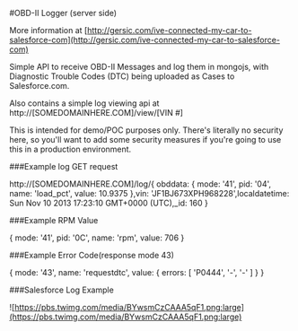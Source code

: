 #OBD-II Logger (server side)

More information at [http://gersic.com/ive-connected-my-car-to-salesforce-com](http://gersic.com/ive-connected-my-car-to-salesforce-com)

Simple API to receive OBD-II Messages and log them in mongojs, with Diagnostic Trouble Codes  (DTC) being uploaded as Cases to Salesforce.com.

Also contains a simple log viewing api at  http://[SOMEDOMAINHERE.COM]/view/[VIN #]

This is intended for demo/POC purposes only. There's literally no security here, so you'll want to add some security measures if you're going to use this in a production environment.

###Example log GET request

http://[SOMEDOMAINHERE.COM]/log/{ obddata: { mode: '41', pid: '04', name: 'load_pct', value: 10.9375 },vin: 'JF1BJ673XPH968228',localdatetime: Sun Nov 10 2013 17:23:10 GMT+0000 (UTC),_id: 160 }


###Example RPM Value

{ mode: '41', pid: '0C', name: 'rpm', value: 706 }

###Example Error Code(response mode 43)

{ mode: '43', name: 'requestdtc', value: { errors: [ 'P0444', '-', '-' ] } }

###Salesforce Log Example

![https://pbs.twimg.com/media/BYwsmCzCAAA5qF1.png:large](https://pbs.twimg.com/media/BYwsmCzCAAA5qF1.png:large)